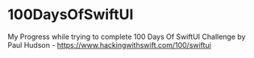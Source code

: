 # 100DaysOfSwiftUI

My Progress while trying to complete 100 Days Of SwiftUI Challenge by Paul Hudson - https://www.hackingwithswift.com/100/swiftui
